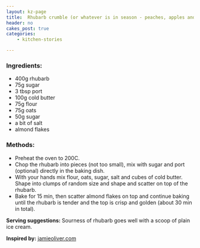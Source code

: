 ```yaml
---
layout: kz-page
title:  Rhubarb crumble (or whatever is in season - peaches, apples and blackberries, etc.)
header: no
cakes_post: true
categories:
    - kitchen-stories

---
```


### Ingredients:

* 400g rhubarb
* 75g sugar
* 3 tbsp port
* 100g cold butter
* 75g flour
* 75g oats
* 50g sugar
* a bit of salt
* almond flakes

### Methods:

* Preheat the oven to 200C.
* Chop the rhubarb into pieces (not too small), mix with sugar and port (optional) directly in the baking dish.
* With your hands mix flour, oats, sugar, salt and cubes of cold butter. Shape into clumps of random size and shape and scatter on top of the rhubarb.
* Bake for 15 min, then scatter almond flakes on top and continue baking until the rhubarb is tender and the top is crisp and golden (about 30 min in total).

**Serving suggestions:** Sourness of rhubarb goes well with a scoop of plain ice cream.

**Inspired by:** [jamieoliver.com][1]

[1]: https://www.jamieoliver.com/features/how-to-make-rhubarb-crumble/